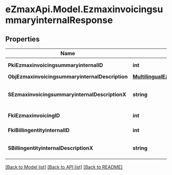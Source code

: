 
# eZmaxApi.Model.EzmaxinvoicingsummaryinternalResponse

## Properties

Name | Type | Description | Notes
------------ | ------------- | ------------- | -------------
**PkiEzmaxinvoicingsummaryinternalID** | **int** | The unique ID of the Ezmaxinvoicingsummaryinternal | [optional] 
**ObjEzmaxinvoicingsummaryinternalDescription** | [**MultilingualEzmaxinvoicingsummaryinternalDescription**](MultilingualEzmaxinvoicingsummaryinternalDescription.md) |  | 
**SEzmaxinvoicingsummaryinternalDescriptionX** | **string** | The Ezmaxinvoicingsummaryinternal description in the language of the requester | 
**FkiEzmaxinvoicingID** | **int** | The unique ID of the Ezmaxinvoicing | [optional] 
**FkiBillingentityinternalID** | **int** | The unique ID of the Billingentityinternal. | 
**SBillingentityinternalDescriptionX** | **string** | The description of the Billingentityinternal in the language of the requester | 

[[Back to Model list]](../README.md#documentation-for-models)
[[Back to API list]](../README.md#documentation-for-api-endpoints)
[[Back to README]](../README.md)

